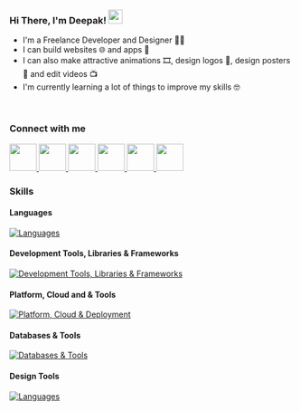 ### Hi There, I'm Deepak! <img src="https://raw.githubusercontent.com/MartinHeinz/MartinHeinz/master/wave.gif" width="25px">

- I'm a Freelance Developer and Designer 👨‍💻
- I can build websites 🌐 and apps 📱
- I can also make attractive animations 🎞️, design logos 🎨, design posters 📜 and edit videos 📺
- I'm currently learning a lot of things to improve my skills 🤓

<br/>

### Connect with me

<a href="https://twitter.com/ExultTechTV" target="_blank">
	<img src="https://uxwing.com/wp-content/themes/uxwing/download/brands-and-social-media/twitter-app-icon.svg" width="48" height="48"></img>
</a>
<a href="https://instagram.com/ExultTechTV" target="_blank">
	<img src="https://uxwing.com/wp-content/themes/uxwing/download/brands-and-social-media/ig-instagram-icon.svg" width="48" height="48"></img>
</a>
<a href="https://facebook.com/ExultTechTV" target="_blank">
	<img src="https://uxwing.com/wp-content/themes/uxwing/download/brands-and-social-media/facebook-round-color-icon.svg" width="48" height="48"></img>
</a>
<a href="https://linkedin.com/in/Deepak-Balaraman" target="_blank">
	<img src="https://uxwing.com/wp-content/themes/uxwing/download/brands-and-social-media/linkedin-app-icon.png" width="48" height="48"></img>
</a>
<a href="https://t.me/dpakb" target="_blank">
	<img src="https://uxwing.com/wp-content/themes/uxwing/download/brands-and-social-media/telegram-icon.svg" width="48" height="48"></img>
</a>
<a href="mailto:deepakbalaraman22@gmail.com" target="_blank">
	<img src="https://uxwing.com/wp-content/themes/uxwing/download/brands-and-social-media/gmail-icon.svg" width="48" height="48"></img>
</a>

<br/>

### Skills

#### Languages

[![Languages](https://skillicons.dev/icons?i=c,cpp,js,py,java,ts&perline=8)](https://skillicons.dev)

#### Development Tools, Libraries & Frameworks

[![Development Tools, Libraries & Frameworks](https://skillicons.dev/icons?i=nextjs,react,tailwind,html,css,express,nodejs,bun,androidstudio,electron,jquery,selenium&perline=8)](https://skillicons.dev)

#### Platform, Cloud and & Tools

[![Platform, Cloud & Deployment](https://skillicons.dev/icons?i=linux,nginx,aws,vercel,netlify,firebase,docker,kubernetes,git,github&perline=8)](https://skillicons.dev)

#### Databases & Tools

[![Databases & Tools](https://skillicons.dev/icons?i=mongodb,postgres,mysql,prisma&perline=8)](https://skillicons.dev)

#### Design Tools

[![Languages](https://skillicons.dev/icons?i=ae,pr,ps,ai,figma&perline=8)](https://skillicons.dev)
